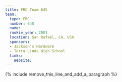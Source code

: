 ```yaml
---
title: FRC Team 645
team:
  type: FRC
  number: 645
  name:
  rookie_year: 2001
  location: San Rafael, CA, USA
  sponsors:
  - Jackson's Hardware
  - Terra Linda High School
  links:
    Website:
---
```


{% include remove_this_line_and_add_a_paragraph %}